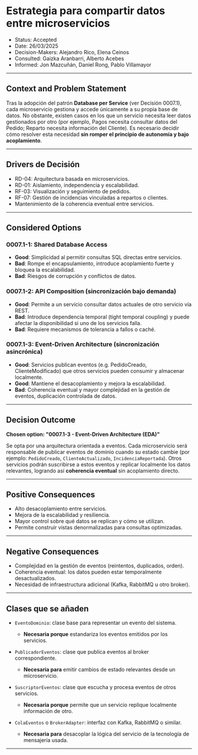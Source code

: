# Estrategia para compartir datos entre microservicios
* Status: Accepted
* Date: 26/03/2025
* Decision-Makers: Alejandro Rico, Elena Ceinos  
* Consulted: Gaizka Aranbarri, Alberto Acebes  
* Informed: Jon Mazcuñán, Daniel Rong, Pablo Villamayor  
---

## Context and Problem Statement

Tras la adopción del patrón **Database per Service** (ver Decisión 0007.1), cada microservicio gestiona y accede únicamente a su propia base de datos. No obstante, existen casos en los que un servicio necesita leer datos gestionados por otro (por ejemplo, Pagos necesita consultar datos del Pedido; Reparto necesita información del Cliente). Es necesario decidir cómo resolver esta necesidad **sin romper el principio de autonomía y bajo acoplamiento**.

---

## Drivers de Decisión

* RD-04: Arquitectura basada en microservicios.
* RD-01: Aislamiento, independencia y escalabilidad.
* RF-03: Visualización y seguimiento de pedidos.
* RF-07: Gestión de incidencias vinculadas a repartos o clientes.
* Mantenimiento de la coherencia eventual entre servicios.

---

## Considered Options

### 0007.1-1: Shared Database Access  
* **Good**: Simplicidad al permitir consultas SQL directas entre servicios.  
* **Bad**: Rompe el encapsulamiento, introduce acoplamiento fuerte y bloquea la escalabilidad.  
* **Bad**: Riesgos de corrupción y conflictos de datos.

### 0007.1-2: API Composition (sincronización bajo demanda)  
* **Good**: Permite a un servicio consultar datos actuales de otro servicio vía REST.  
* **Bad**: Introduce dependencia temporal (tight temporal coupling) y puede afectar la disponibilidad si uno de los servicios falla.  
* **Bad**: Requiere mecanismos de tolerancia a fallos o caché.

### 0007.1-3: Event-Driven Architecture (sincronización asincrónica)  
* **Good**: Servicios publican eventos (e.g. PedidoCreado, ClienteModificado) que otros servicios pueden consumir y almacenar localmente.  
* **Good**: Mantiene el desacoplamiento y mejora la escalabilidad.  
* **Bad**: Coherencia eventual y mayor complejidad en la gestión de eventos, duplicación controlada de datos.

---

## Decision Outcome

**Chosen option: "0007.1-3 - Event-Driven Architecture (EDA)"**

Se opta por una arquitectura orientada a eventos. Cada microservicio será responsable de publicar eventos de dominio cuando su estado cambie (por ejemplo: `PedidoCreado`, `ClienteActualizado`, `IncidenciaReportada`). Otros servicios podrán suscribirse a estos eventos y replicar localmente los datos relevantes, logrando así **coherencia eventual** sin acoplamiento directo.

---

## Positive Consequences

* Alto desacoplamiento entre servicios.
* Mejora de la escalabilidad y resiliencia.
* Mayor control sobre qué datos se replican y cómo se utilizan.
* Permite construir vistas denormalizadas para consultas optimizadas.

---

## Negative Consequences

* Complejidad en la gestión de eventos (reintentos, duplicados, orden).
* Coherencia eventual: los datos pueden estar temporalmente desactualizados.
* Necesidad de infraestructura adicional (Kafka, RabbitMQ u otro broker).

---

## Clases que se añaden

- `EventoDominio`: clase base para representar un evento del sistema.
  - **Necesaria porque** estandariza los eventos emitidos por los servicios.

- `PublicadorEventos`: clase que publica eventos al broker correspondiente.
  - **Necesaria para** emitir cambios de estado relevantes desde un microservicio.

- `SuscriptorEventos`: clase que escucha y procesa eventos de otros servicios.
  - **Necesaria porque** permite que un servicio replique localmente información de otro.

- `ColaEventos` o `BrokerAdapter`: interfaz con Kafka, RabbitMQ o similar.
  - **Necesaria para** desacoplar la lógica del servicio de la tecnología de mensajería usada.

---
